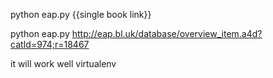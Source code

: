 python eap.py {{single book link}}

python eap.py http://eap.bl.uk/database/overview_item.a4d?catId=974;r=18467

it will work well virtualenv
